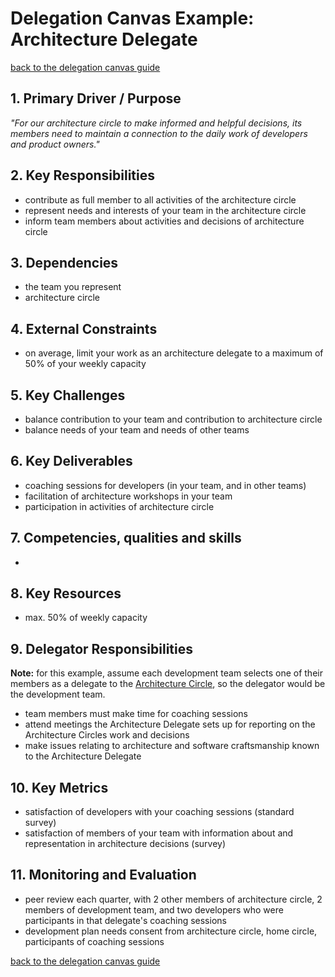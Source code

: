 # Delegation Canvas Example: <br/> Architecture Delegate 

[back to the delegation canvas guide](../s3-delegation-canvas.md)


## 1. Primary Driver / Purpose

_"For our architecture circle to make informed and helpful decisions, its members need to maintain a connection to the daily work of developers and product owners."_


## 2. Key Responsibilities

- contribute as full member to all activities of the architecture circle
- represent needs and interests of your team in the architecture circle
- inform team members about activities and decisions of architecture circle


## 3. Dependencies

- the team you represent
- architecture circle



## 4. External Constraints

- on average, limit your work as an architecture delegate to a maximum of 50% of your weekly capacity


## 5. Key Challenges

- balance contribution to your team and contribution to architecture circle
- balance needs of your team and needs of other teams


## 6. Key Deliverables

- coaching sessions for developers (in your team, and in other teams)
- facilitation of architecture workshops in your team
- participation in activities of architecture circle


## 7. Competencies, qualities and skills

- 
 
## 8. Key Resources

- max. 50% of weekly capacity 


## 9. Delegator Responsibilities

**Note:** for this example, assume each development team selects one of their members as a delegate to the  [Architecture Circle](delegation-canvas/example-architecture-circle.md), so the delegator would be the development team.

- team members must make time for coaching sessions
- attend meetings the Architecture Delegate sets up for reporting on the Architecture Circles work and decisions
- make issues relating to architecture and software craftsmanship known to the Architecture Delegate


## 10. Key Metrics 

- satisfaction of developers with your coaching sessions (standard survey)
- satisfaction of members of your team with information about and representation in architecture decisions (survey)


## 11. Monitoring and Evaluation


- peer review each quarter, with 2 other members of architecture circle, 2 members of development team, and two developers who were participants in that delegate's coaching sessions
- development plan needs consent from architecture circle, home circle, participants of coaching sessions


[back to the delegation canvas guide](../s3-delegation-canvas.md)